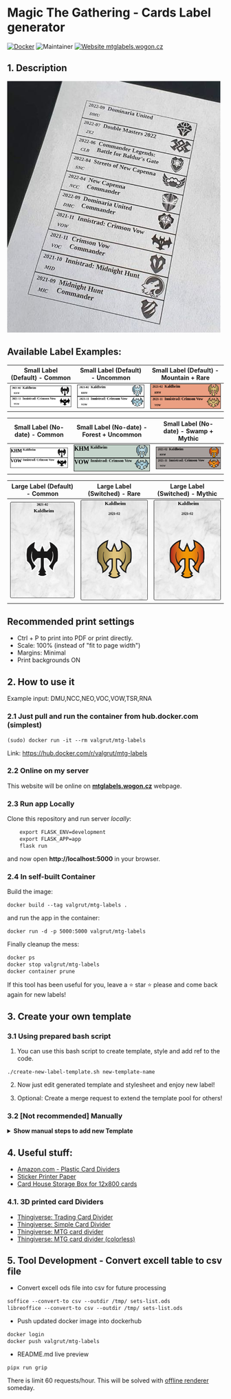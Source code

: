# Magic The Gathering - Cards Label generator

<!-- [![Docker](https://img.shields.io/badge/docker-%230db7ed.svg?style=for-the-badge&logo=docker&logoColor=white)](https://hub.docker.com/r/valgrut/mtg-labels) -->

[![Docker](https://img.shields.io/badge/Docker%20Hub-valgrut/mtglabels-blue.svg?logo=docker)](https://hub.docker.com/r/valgrut/mtg-labels) ![Maintainer](https://img.shields.io/badge/maintainer-Valgrut-blue) [![Website mtglabels.wogon.cz](https://img.shields.io/website-up-down-green-red/https/mtglabels.wogon.cz.svg)](https://mtglabels.wogon.cz)

## 1. Description

![](additional-data/printed-labels2.jpg)

## Available Label Examples:

|  Small Label (Default) - Common | Small Label (Default) - Uncommon  |  Small Label (Default) - Mountain + Rare  |
:-------------------------:|:-------------------------:|:-------------------------:
![](additional-data/labels-c.png)  |  ![](additional-data/labels-u.png) | ![](additional-data/labels-mr.png)

|  Small Label (No-date) - Common | Small Label (No-date) - Forest + Uncommon  |  Small Label (No-date) - Swamp + Mythic |
:-------------------------:|:-------------------------:|:-------------------------:
![](additional-data/labels-no-c.png)  |  ![](additional-data/labels-fu.png) | ![](additional-data/labels-sm.png)

|  Large Label (Default) - Common |  Large Label (Switched) - Rare  | Large Label (Switched) - Mythic |
:-------------------------:|:-------------------------:|:------------------------------------:
![](additional-data/labels-large-c.png)  |  ![](additional-data/labels-large-sw-r.png) | ![](additional-data/labels-large-sw-m.png)

## Recommended print settings
* Ctrl + P to print into PDF or print directly.
* Scale: 100% (instead of "fit to page width")
* Margins: Minimal
* Print backgrounds ON

## 2. How to use it

Example input: DMU,NCC,NEO,VOC,VOW,TSR,RNA

### 2.1 Just pull and run the container from hub.docker.com (simplest)
```
(sudo) docker run -it --rm valgrut/mtg-labels
```

Link: https://hub.docker.com/r/valgrut/mtg-labels

### 2.2 Online on my server
This website will be online on [**mtglabels.wogon.cz**](https://mtglabels.wogon.cz) webpage.

### 2.3 Run app Locally
Clone this repository and run server *locally*:
```
    export FLASK_ENV=development
    export FLASK_APP=app
    flask run
```

and now open **http://localhost:5000** in your browser.

### 2.4 In self-built Container
Build the image:
```
docker build --tag valgrut/mtg-labels .
```

and run the app in the container:
```
docker run -d -p 5000:5000 valgrut/mtg-labels
```

Finally cleanup the mess:
```
docker ps
docker stop valgrut/mtg-labels
docker container prune
```


If this tool has been useful for you, leave a ⭐ star ⭐ please and come back again for new labels!


## 3. Create your own template
### 3.1 Using prepared bash script

1. You can use this bash script to create template, style and add ref to the code.
```
./create-new-label-template.sh new-template-name
```

2. Now just edit generated template and stylesheet and enjoy new label!

3. Optional: Create a merge request to extend the template pool for others!


### 3.2 [Not recommended] Manually
<details><summary><b>Show manual steps to add new Template</b></summary>
<p>
<pre>
Important note 1: Keep an eye on the naming of the files and of the added lines in the code!
- 'label\_type' in app.py must match the html form '\<option value='
- 'label\_type\_name' in app.py must match template and stylesheet file names

1. Copy and modify your copy of the template file in templates/
```bash
cp templates/small-labels-default-template.html templates/NEW-LABEL-OPTION-STYLE-NAME-template.html
vim templates/NEW-LABEL-OPTION-STYLE-NAME-template.html
```

2. Copy and modify your copy of the stylesheet file in static/
```bash
cp static/small-labels-default.css static/NEW-LABEL-OPTION-STYLE-NAME.css
vim static/NEW-LABEL-OPTION-STYLE-NAME.css
```

3. Add option into the html form in the 'index.html' file
```html
<option value="NEW_LABEL_OPTION_STYLE">New label style name</option>
```

4. Add 'elif' lines into the 'app.py'
```python
elif label_type == "NEW_LABEL_OPTION_STYLE_NAME":
    label_type_name = "NEW-LABEL-OPTION-STYLE-NAME"
```

Which is passed into the files path later in the code.
```
    html_label_template = label_type_name+"-template.html"
    css_label_style = "static/"+label_type_name+".css
```
</pre>
</p>
</details>


## 4. Useful stuff:
- [Amazon.com - Plastic Card Dividers](https://www.amazon.com/Plastic-Dividers-Baseball-Trading-Divider/dp/B09H2XSCFT/ref=sr_1_11?crid=3PQKODNJAT4SL&keywords=BCW%2BTall%2BTrading%2BCard%2BDividers%2B-%2B50%2Bct&qid=1663061447&sprefix=bcw%2Btall%2Btrading%2Bcard%2Bdividers%2B-%2B50%2Bct%2B%2Caps%2C290&sr=8-11&th=1)
- [Sticker Printer Paper](https://www.amazon.com/dp/B06XZS3L5F/)
- [Card House Storage Box for 12x800 cards](https://www.amazon.com/Card-House-Storage-Box-800-Count/dp/B01M3YVUDR/ref=sr_1_14?crid=3PQKODNJAT4SL&keywords=BCW+Tall+Trading+Card+Dividers+-+50+ct&qid=1663061447&sprefix=bcw+tall+trading+card+dividers+-+50+ct+%2Caps%2C290&sr=8-14)

### 4.1. 3D printed card Dividers
- [Thingiverse: Trading Card Divider](https://www.thingiverse.com/thing:2952669)
- [Thingiverse: Simple Card Divider](https://www.thingiverse.com/thing:2103998)
- [Thingiverse: MTG card divider](https://www.thingiverse.com/thing:644763)
- [Thingiverse: MTG card divider (colorless)](https://www.thingiverse.com/thing:3553237)


## 5. Tool Development - Convert excell table to csv file
- Convert excell ods file into csv for future processing
```
soffice --convert-to csv --outdir /tmp/ sets-list.ods
libreoffice --convert-to csv --outdir /tmp/ sets-list.ods
```

- Push updated docker image into dockerhub
```
docker login
docker push valgrut/mtg-labels
```

- README.md live preview
```
pipx run grip
```

There is limit 60 requests/hour. This will be solved with [offline renderer](https://github.com/joeyespo/grip/issues/35) someday.
